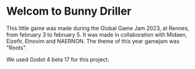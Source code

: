 # Welcom to Bunny Driller

This little game was made during the Global Game Jam 2023, at Rennes, from february 3 to february 5.
It was made in collaboration with Midaen, Eizefir, Elnovim and NAERNON.
The theme of this year gamejam was "Roots".

We used Godot 4 beta 17 for this project.
